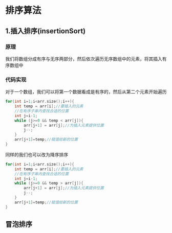 # 排序算法

## 1.插入排序(insertionSort)

### 原理

我们将数组分成有序与无序两部分，然后依次遍历无序数组中的元素，将其插入有序数组中

### 代码实现

对于一个数组，我们可以将第一个数据看成是有序的，然后从第二个元素开始遍历

```c++
for(int i=1;i<arr.size();i++){
    int temp = arr[i];//要插入的元素
    //在有序子串内查找合适的位置
    int j=i-1;
    while (j>=0 && temp < arr[j]){
        arr[j+1] = arr[j];//为插入元素提供位置
        j--;
    }
    arr[j+1]=temp;//赋值给新的位置
}
```

同样的我们也可以改为降序排序

```c++
for(int i=1;i<arr.size();i++){
    int temp = arr[i];//要插入的元素
    //在有序子串内查找合适的位置
    int j=i-1;
    while (j>=0 && temp > arr[j]){
        arr[j+1] = arr[j];//为插入元素提供位置
        j--;
    }
    arr[j+1]=temp;//赋值给新的位置
}
```

## 冒泡排序

###